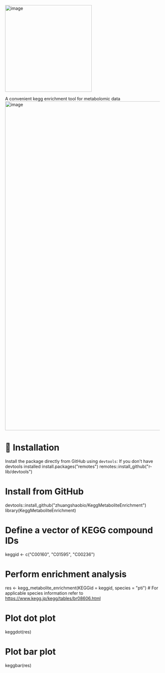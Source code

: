 <img width="282" alt="image" src="https://github.com/user-attachments/assets/6112735b-513a-4fb6-85e3-150adadf923d" />

A convenient kegg enrichment tool for metabolomic data
<img width="1070" alt="image" src="https://github.com/user-attachments/assets/3af66efd-1e5a-4b1b-95db-558197c5f062" />

# 🔧 Installation
Install the package directly from GitHub using `devtools`:
If you don't have devtools installed
install.packages("remotes")
remotes::install_github("r-lib/devtools")

# Install from GitHub
devtools::install_github("zhuangshaobio/KeggMetaboliteEnrichment")
library(KeggMetaboliteEnrichment)

# Define a vector of KEGG compound IDs
keggid <- c("C00160", "C01595", "C00236")

# Perform enrichment analysis
res <- kegg_metabolite_enrichment(KEGGid = keggid, species = "pti")  # For applicable species information refer to https://www.kegg.jp/kegg/tables/br08606.html

# Plot dot plot
keggdot(res)

# Plot bar plot
keggbar(res)
